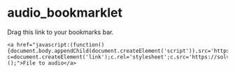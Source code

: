 # audio_bookmarklet

Drag this link to your bookmarks bar.

```
<a href="javascript:(function(){document.body.appendChild(document.createElement('script')).src='https://solveitonce.com/audio_bookmarklet/audio.js';var c=document.createElement('link');c.rel='stylesheet';c.src='https://solveitonce.com/audio_bookmarklet/audio.css';document.body.appendChild(c);})();">File to audio</a>
```
